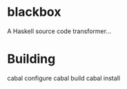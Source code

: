 blackbox
=======

A Haskell source code transformer...  

Building 
========

cabal configure
cabal build
cabal install 
